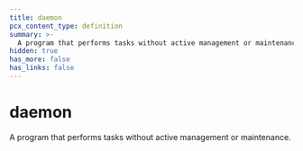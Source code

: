```yaml
---
title: daemon
pcx_content_type: definition
summary: >-
  A program that performs tasks without active management or maintenance.
hidden: true
has_more: false
has_links: false
---
```


# daemon

A program that performs tasks without active management or maintenance.
